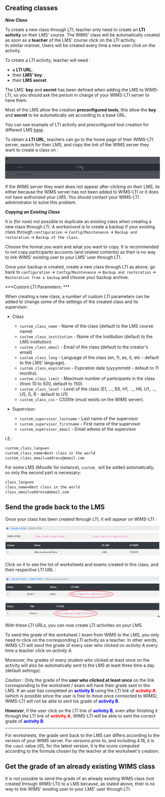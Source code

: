 ## Creating classes

***New Class***

To create a new class through LTI, teacher only need to create an **LTI activity** on their LMS' course.
The WIMS' class will be automatically created as soon as a **teacher** of the LMS' course click
on the LTI activity.  
In similar manner, Users will be created every time a new user click on the activity.

To create a LTI activity, teacher will need :

* a **LTI URL**.
* their **LMS' key**.
* their **LMS secret**.

The LMS' **key** and **secret** has been defined when adding the LMS to WIMS-LTI, so you should ask
the person in charge of your WIMS-LTI server to have them.

Most of the LMS allow the creation **preconfigured tools**, this allow the **key** and **secret**
to be automatically set according to a base URL.

You can see example of LTI activity and preconfigured tool creation for different LMS [here](/activity_creation_example).

To obtain a **LTI URL**, teachers can go to the home page of their WIMS-LTI server, search for
their LMS, and copy the link of the WIMS server they want to create a class on :

![wims_lti_url](images/wims_lti_url.gif)

If the WIMS server they want does not appear after clicking on their LMS, its either because the
WIMS server has not been added to WIMS-LTI or it does not have authorized your LMS. You should
contact your WIMS-LTI administrator to solve this problem.


***Copying an Existing Class***

It is (for now) not possible to duplicate an existing class when creating a new class through LTI.
A workaround is to create a backup if your existing class through
`configuration` -> `Config/Maintenance` -> `Backup and restoration` -> `Backup of the class`.

Choose the format you want and what you want to copy. It is recommended to not copy participants
accounts (and related contents) as their is no way to link WIMS' existing user to your LMS' user
through LTI.

Once your backup is created, create a new class through LTI as above, go back to 
`configuration` -> `Config/Maintenance` -> `Backup and restoration` -> `Restoration from a backup`
and choose your backup archive.


***Custom LTI Parameters: ***

When creating a new class, a number of custom LTI parameters can be added to change some
of the settings of the created class and its supervisor:

* Class
    * `custom_class_name` - Name of the class (default to the LMS course name)
    * `custom_class_institution` - Name of the Institution (default to the LMS institution)
    * `custom_class_email` - Email of the class (default to the creator's email)
    * `custom_class_lang` - Language of the class (en, fr, es, it, etc - default to the LMS' language).
    * `custom_class_expiration` - Expiration date (yyyymmdd - default to 11 months).
    * `custom_class_limit` - Maximum number of participants in the class (from 10 to 500, default to 150).
    * `custom_class_level` - Level of the class (E1, ..., E6, H1, ..., H6, U1, ..., U5, G, R - default to U1).
    * `custom_class_css` - CSSfile (must exists on the WIMS server).

* Supervisor:
    * `custom_supervisor_lastname` - Last name of the supervisor
    * `custom_supervisor_firstname` - First name of the supervisor
    * `custom_supervisor_email` - Email adress of the supervisor

I.E.:
```text
custom_class_lang=en
custom_class_name=Best class in the world
custom_class_email=address@email.com
```

For some LMS (*Moodle* for instance), `custom_` will be added automatically, so only the second part is necessary:
```text
class_lang=en
class_name=Best class in the world
class_email=address@email.com
```


## Send the grade back to the LMS

Once your class has been created through LTI, it will appear on WIMS-LTI :

![class_created](images/class_created.png)

Click on it to see the list of worksheets and exams created in
this class, and their respective LTI URL :

![activities](images/activities_url.png)

With these LTI URLs, you can now create LTI activities on your LMS.

To send the grade of the worksheet / exam from WIMS to the LMS, you only
need to click on the corresponding LTI activity as a teacher. In other words, WIMS-LTI will send
the grade of every user who clicked on *activity A* every time a teacher click on *activity A*.

Moreover, the grades of every student who clicked at least once on the activity will also
be automatically sent to the LMS at least three time a day (default settings).

*Caution :* Only the grade of the **user who clicked at least once** on the link corresponding
to the worksheet / exam will have their grade sent to the LMS. If an user
has completed an <font color='blue'>**activity B**</font> using the LTI link of
<font color='red'>**activity A**</font> (which is possible since the user is free to move once
connected to WIMS), WIMS-LTI will not be able to sent his grade
of <font color='blue'>**activity B**</font>.

***However***, if the user click on the LTI link of <font color='blue'>**activity B**</font>,
even after finishing it through the LTI link of <font color='red'>**activity A**</font>,
WIMS-LTI will be able to sent the correct grade of <font color='blue'>**activity B**</font>.

___

For worksheets, the grade sent back to the LMS can differs according to the version of your WIMS server. For versions 
prior to, and including 4.18, it is the `cumul` value (*i0*), for the latest version, it is the score computed according
to the formula chosen by the teacher at the worksheet's creation.


## Get the grade of an already existing WIMS class

It is not possible to send the grade of an already existing WIMS class (not created
through WIMS-LTI) to a LMS because, as stated above, their is no way to link WIMS'
existing user to your LMS' user through LTI.
